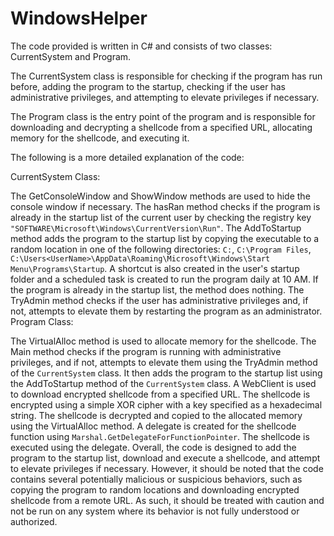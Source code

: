 # WindowsHelper

The code provided is written in C# and consists of two classes: CurrentSystem and Program.

The CurrentSystem class is responsible for checking if the program has run before, adding the program to the startup, checking if the user has administrative privileges, and attempting to elevate privileges if necessary.

The Program class is the entry point of the program and is responsible for downloading and decrypting a shellcode from a specified URL, allocating memory for the shellcode, and executing it.

The following is a more detailed explanation of the code:

CurrentSystem Class:

The GetConsoleWindow and ShowWindow methods are used to hide the console window if necessary.
The hasRan method checks if the program is already in the startup list of the current user by checking the registry key `"SOFTWARE\Microsoft\Windows\CurrentVersion\Run"`.
The AddToStartup method adds the program to the startup list by copying the executable to a random location in one of the following directories: `C:`, `C:\Program Files`, `C:\Users<UserName>\AppData\Roaming\Microsoft\Windows\Start Menu\Programs\Startup`. A shortcut is also created in the user's startup folder and a scheduled task is created to run the program daily at 10 AM. If the program is already in the startup list, the method does nothing.
The TryAdmin method checks if the user has administrative privileges and, if not, attempts to elevate them by restarting the program as an administrator.
Program Class:

The VirtualAlloc method is used to allocate memory for the shellcode.
The Main method checks if the program is running with administrative privileges, and if not, attempts to elevate them using the TryAdmin method of the `CurrentSystem` class. It then adds the program to the startup list using the AddToStartup method of the `CurrentSystem` class.
A WebClient is used to download encrypted shellcode from a specified URL. The shellcode is encrypted using a simple XOR cipher with a key specified as a hexadecimal string.
The shellcode is decrypted and copied to the allocated memory using the VirtualAlloc method.
A delegate is created for the shellcode function using `Marshal.GetDelegateForFunctionPointer`.
The shellcode is executed using the delegate.
Overall, the code is designed to add the program to the startup list, download and execute a shellcode, and attempt to elevate privileges if necessary. However, it should be noted that the code contains several potentially malicious or suspicious behaviors, such as copying the program to random locations and downloading encrypted shellcode from a remote URL. As such, it should be treated with caution and not be run on any system where its behavior is not fully understood or authorized.



